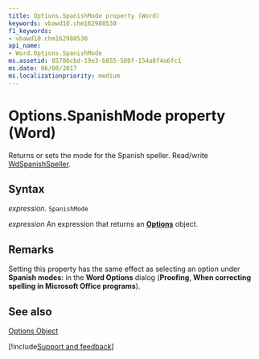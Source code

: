 ```yaml
---
title: Options.SpanishMode property (Word)
keywords: vbawd10.chm162988530
f1_keywords:
- vbawd10.chm162988530
api_name:
- Word.Options.SpanishMode
ms.assetid: 85780cbd-19e3-b855-580f-154a8f4a6fc1
ms.date: 06/08/2017
ms.localizationpriority: medium
---
```



# Options.SpanishMode property (Word)

Returns or sets the mode for the Spanish speller. Read/write [WdSpanishSpeller](Word.WdSpanishSpeller.md).


## Syntax

_expression_. `SpanishMode`

 _expression_ An expression that returns an **[Options](Word.Options.md)** object.


## Remarks

Setting this property has the same effect as selecting an option under **Spanish modes:** in the **Word Options** dialog (**Proofing**, **When correcting spelling in Microsoft Office programs**).


## See also


[Options Object](Word.Options.md)

[!include[Support and feedback](~/includes/feedback-boilerplate.md)]
